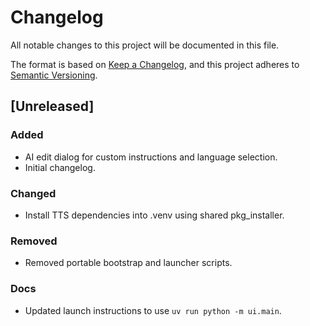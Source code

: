 # Changelog

All notable changes to this project will be documented in this file.

The format is based on [Keep a Changelog](https://keepachangelog.com/en/1.1.0/),
and this project adheres to [Semantic Versioning](https://semver.org/spec/v2.0.0.html).

## [Unreleased]
### Added
- AI edit dialog for custom instructions and language selection.
- Initial changelog.

### Changed
- Install TTS dependencies into .venv using shared pkg_installer.

### Removed
- Removed portable bootstrap and launcher scripts.

### Docs
- Updated launch instructions to use `uv run python -m ui.main`.
